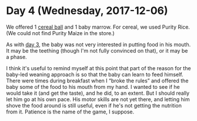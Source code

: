 # Day 4 (Wednesday, 2017-12-06)

We offered 1 [cereal ball](../recipes/cereal-balls.md) and 1 baby marrow. For
cereal, we used Purity Rice. (We could not find Purity Maize in the store.)

As with [day 3](./day-3.md), the baby was not very interested in putting food in
his mouth. It may be the teething (though I'm not fully convinced on that), or
it may be a phase.

I think it's useful to remind myself at this point that part of the reason for
the baby-led weaning approach is so that the baby can learn to feed himself.
There were times during breakfast when I “broke the rules” and offered the baby
some of the food to his mouth from my hand. I wanted to see if he would take it
(and get the taste), and he did, to an extent. But I should really let him go at
his own pace. His motor skills are not yet there, and letting him shove the food
around is still useful, even if he's not getting the nutrition from it. Patience
is the name of the game, I suppose.

